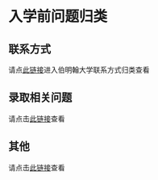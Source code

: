 # 入学前问题归类



## 联系方式

请点[此链接](./contacts/)进入伯明翰大学联系方式归类查看

## 录取相关问题

请点击[此链接](./admissions/)查看

## 其他

请点击[此链接](./others/)查看
